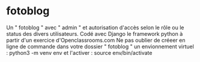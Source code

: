 # fotoblog
Un " fotoblog " avec " admin " et autorisation d'accès selon le rôle ou le status des divers utilisateurs.  Codé avec Django le framework python à partir d'un exercice d'Openclassrooms.com 
Ne pas oublier de créeer en ligne de commande dans votre dossier " fotoblog " un envionnement virtuel : python3 -m venv env et l'activer :  source env/bin/activate 
